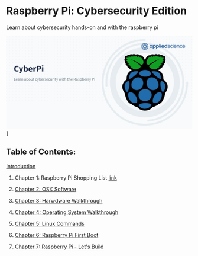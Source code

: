 # Raspberry Pi: Cybersecurity Edition
Learn about cybersecurity hands-on and with the raspberry pi

![CyberPi](/cyber-pi-github-profile.png)]


## Table of Contents:

[Introduction](https://github.com/appliedsciencegroup/raspberry-pi-cybersecurity-intro())


1. Chapter 1: Raspberry Pi Shopping List [link](*https://github.com/appliedsciencegroup/raspberry-pi-cybersecurity-intro/blob/main/001-raspberry-pi-shopping-list/README.md)

2. [Chapter 2: OSX Software](https://github.com/appliedsciencegroup/raspberry-pi-cybersecurity-intro/tree/main/002-software-tools-and-tricks)

3. [Chapter 3: Harwdware Walkthrough](https://github.com/appliedsciencegroup/raspberry-pi-cybersecurity-intro/tree/main/003-pi-hardware-walkthrough)

4. [Chapter 4: Operating System Walkthrough](https://github.com/appliedsciencegroup/raspberry-pi-cybersecurity-intro/tree/main/004-operating-system-walkthrough)

5. [Chapter 5: Linux Commands](https://github.com/appliedsciencegroup/raspberry-pi-cybersecurity-intro/tree/main/005-raspberry-pi-linux-commands)

6. [Chapter 6: Raspberry Pi First Boot](https://github.com/appliedsciencegroup/raspberry-pi-cybersecurity-intro/tree/main/006-raspberry-pi-first-boot)

7. [Chapter 7: Raspberry Pi - Let's Build](https://github.com/appliedsciencegroup/raspberry-pi-cybersecurity-intro/tree/main/007-raspberry-pi-lets-build)
